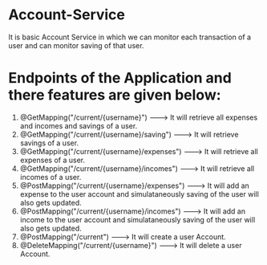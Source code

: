 # Account-Service
It is basic Account Service in which we can monitor each transaction of a user and can monitor saving of that user.

# Endpoints of the Application and there features are given below:
1. @GetMapping("/current/{username}")           --->    It will retrieve all expenses and incomes and savings of a user.
2. @GetMapping("/current/{username}/saving")    --->    It will retrieve savings of a user.
4. @GetMapping("/current/{username}/expenses")  --->    It will retrieve all expenses of a user.
5. @GetMapping("/current/{username}/incomes")   --->    It will retrieve all incomes of a user.
6. @PostMapping("/current/{username}/expenses") --->    It will add an expense to the user account and simulataneously saving of the user will also gets updated.
7. @PostMapping("/current/{username}/incomes")  --->    It will add an income to the user account and simulataneously saving of the user will also gets updated.
8. @PostMapping("/current")                     --->    It will create a user Account.
9. @DeleteMapping("/current/{username}")        --->    It will delete a user Account.
